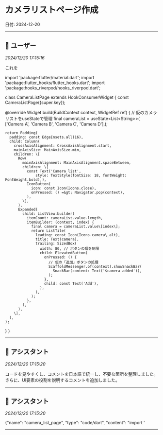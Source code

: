 # カメラリストページ作成

日付: 2024-12-20

---

## 👤 ユーザー
*2024/12/20 17:15:16*

これを

import 'package:flutter/material.dart';
import 'package:flutter\_hooks/flutter\_hooks.dart';
import 'package:hooks\_riverpod/hooks\_riverpod.dart';

class CameraListPage extends HookConsumerWidget {
  const CameraListPage({super.key});

  @override
  Widget build(BuildContext context, WidgetRef ref) {
    // 仮のカメラリストをuseStateで管理
    final cameraList = useState&lt;List&lt;String&gt;&gt;(
        \['Camera A', 'Camera B', 'Camera C', 'Camera D'\],);

    return Padding(
      padding: const EdgeInsets.all(16),
      child: Column(
        crossAxisAlignment: CrossAxisAlignment.start,
        mainAxisSize: MainAxisSize.min,
        children: \[
          Row(
            mainAxisAlignment: MainAxisAlignment.spaceBetween,
            children: \[
              const Text('Camera list',
                  style: TextStyle(fontSize: 18, fontWeight: FontWeight.bold),),
              IconButton(
                icon: const Icon(Icons.close),
                onPressed: () =&gt; Navigator.pop(context),
              ),
            \],
          ),
          Expanded(
            child: ListView.builder(
              itemCount: cameraList.value.length,
              itemBuilder: (context, index) {
                final camera = cameraList.value\[index\];
                return ListTile(
                  leading: const Icon(Icons.camera\_alt),
                  title: Text(camera),
                  trailing: SizedBox(
                    width: 80, // ボタンの幅を制限
                    child: ElevatedButton(
                      onPressed: () {
                        // 仮の「追加」ボタンの処理
                        ScaffoldMessenger.of(context).showSnackBar(
                          SnackBar(content: Text('$camera added')),
                        );
                      },
                      child: const Text('Add'),
                    ),
                  ),
                );
              },
            ),
          ),
        \],
      ),
    );
  }
}

---

## 🤖 アシスタント
*2024/12/20 17:15:20*

コードを見やすくし、コメントを日本語で統一し、不要な箇所を整理しました。さらに、UI要素の役割を説明するコメントを追加しました。

---

## 🤖 アシスタント
*2024/12/20 17:15:20*

{"name": "camera\_list\_page", "type": "code/dart", "content": "import '

---
